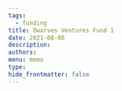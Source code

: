 ```yaml
---
tags:
  - funding
title: Dwarves Ventures Fund 1
date: 2021-08-08
description: 
authors: 
menu: memo
type: 
hide_frontmatter: false
---
```

